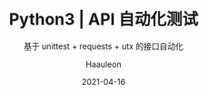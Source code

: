 ---
layout:        post
title:         "Python3 | API 自动化测试"
subtitle:      "基于 unittest + requests + utx 的接口自动化"
date:          2021-04-16
author:        "Haauleon"
header-style:  text
catalog:       true
tags:
    - API 测试
    - Python
---